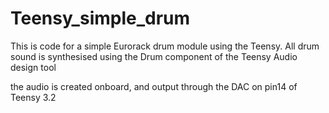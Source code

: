 # Teensy_simple_drum
This is code for a simple Eurorack drum module using the Teensy. All drum sound is synthesised using the Drum component of the Teensy Audio design tool

the audio is created onboard, and output through the DAC on pin14 of Teensy 3.2
